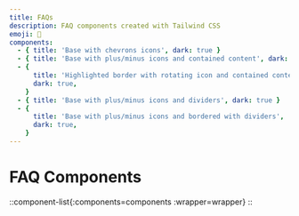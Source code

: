 ```yaml
---
title: FAQs
description: FAQ components created with Tailwind CSS
emoji: 🤔
components:
  - { title: 'Base with chevrons icons', dark: true }
  - { title: 'Base with plus/minus icons and contained content', dark: true }
  - {
      title: 'Highlighted border with rotating icon and contained content',
      dark: true,
    }
  - { title: 'Base with plus/minus icons and dividers', dark: true }
  - {
      title: 'Base with plus/minus icons and bordered with dividers',
      dark: true,
    }
---
```


# FAQ Components

<!-- prettier-ignore -->
::component-list{:components=components :wrapper=wrapper}
::
